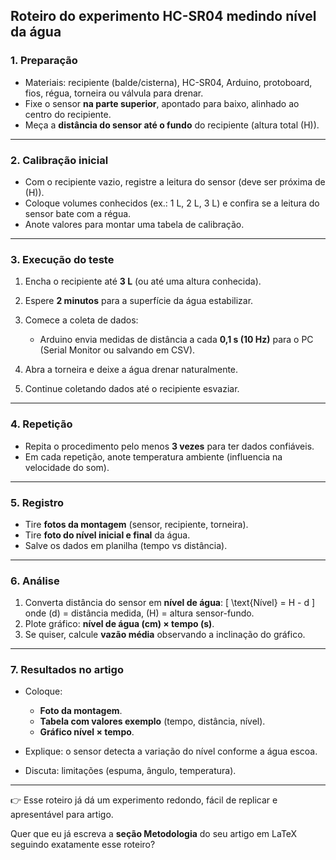 ## Roteiro do experimento HC-SR04 medindo nível da água

### 1. Preparação

* Materiais: recipiente (balde/cisterna), HC-SR04, Arduino, protoboard, fios, régua, torneira ou válvula para drenar.
* Fixe o sensor **na parte superior**, apontado para baixo, alinhado ao centro do recipiente.
* Meça a **distância do sensor até o fundo** do recipiente (altura total (H)).

---

### 2. Calibração inicial

* Com o recipiente vazio, registre a leitura do sensor (deve ser próxima de (H)).
* Coloque volumes conhecidos (ex.: 1 L, 2 L, 3 L) e confira se a leitura do sensor bate com a régua.
* Anote valores para montar uma tabela de calibração.

---

### 3. Execução do teste

1. Encha o recipiente até **3 L** (ou até uma altura conhecida).
2. Espere **2 minutos** para a superfície da água estabilizar.
3. Comece a coleta de dados:

   * Arduino envia medidas de distância a cada **0,1 s (10 Hz)** para o PC (Serial Monitor ou salvando em CSV).
4. Abra a torneira e deixe a água drenar naturalmente.
5. Continue coletando dados até o recipiente esvaziar.

---

### 4. Repetição

* Repita o procedimento pelo menos **3 vezes** para ter dados confiáveis.
* Em cada repetição, anote temperatura ambiente (influencia na velocidade do som).

---

### 5. Registro

* Tire **fotos da montagem** (sensor, recipiente, torneira).
* Tire **foto do nível inicial e final** da água.
* Salve os dados em planilha (tempo vs distância).

---

### 6. Análise

1. Converta distância do sensor em **nível de água**:
   [
   \text{Nível} = H - d
   ]
   onde (d) = distância medida, (H) = altura sensor-fundo.
2. Plote gráfico: **nível de água (cm) × tempo (s)**.
3. Se quiser, calcule **vazão média** observando a inclinação do gráfico.

---

### 7. Resultados no artigo

* Coloque:

  * **Foto da montagem**.
  * **Tabela com valores exemplo** (tempo, distância, nível).
  * **Gráfico nível × tempo**.
* Explique: o sensor detecta a variação do nível conforme a água escoa.
* Discuta: limitações (espuma, ângulo, temperatura).

---

👉 Esse roteiro já dá um experimento redondo, fácil de replicar e apresentável para artigo.

Quer que eu já escreva a **seção Metodologia** do seu artigo em LaTeX seguindo exatamente esse roteiro?